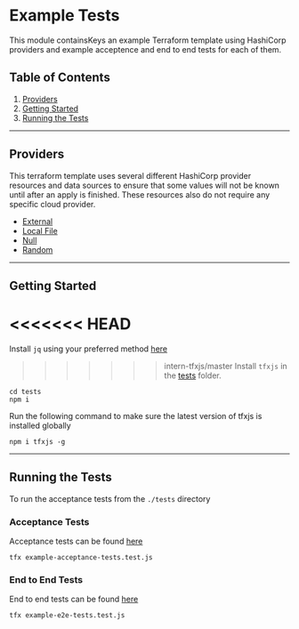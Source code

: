 # Example Tests

This module containsKeys an example Terraform template using HashiCorp providers and example acceptence and end to end tests for each of them.

## Table of Contents

1. [Providers](#providers)
2. [Getting Started](#getting-started)
3. [Running the Tests](#running-the-tests)

---

## Providers

This terraform template uses several different HashiCorp provider resources and data sources to ensure that some values will not be known until after an apply is finished. These resources also do not require any specific cloud provider.

- [External](https://registry.terraform.io/providers/hashicorp/external/latest/docs)
- [Local File](https://registry.terraform.io/providers/hashicorp/local/latest/docs)
- [Null](https://registry.terraform.io/providers/hashicorp/null/latest/docs)
- [Random](https://registry.terraform.io/providers/hashicorp/random/latest/docs)

---

## Getting Started

<<<<<<< HEAD
=======
Install `jq` using your preferred method [here](https://stedolan.github.io/jq/download/)

>>>>>>> intern-tfxjs/master
Install `tfxjs` in the [tests](./tests/) folder.

```shell
cd tests
npm i
```

Run the following command to make sure the latest version of tfxjs is installed globally

```shell
npm i tfxjs -g
```

---

## Running the Tests

To run the acceptance tests from the `./tests` directory

### Acceptance Tests

Acceptance tests can be found [here](./tests/example-acceptance-tests.test.js)

```shell
tfx example-acceptance-tests.test.js
```

### End to End Tests

End to end tests can be found [here](./tests/example-e2e-tests.test.js)

```shell
tfx example-e2e-tests.test.js
```
